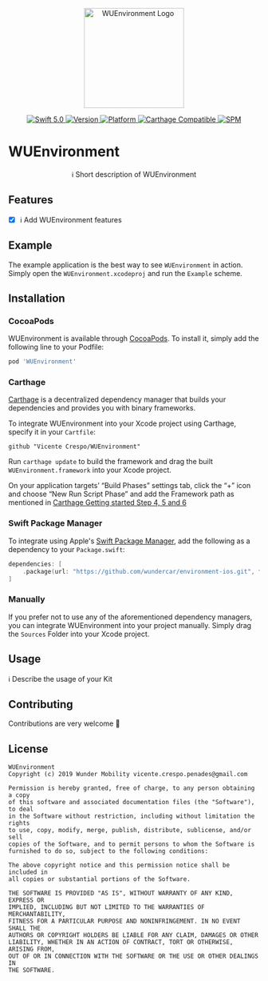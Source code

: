 <p align="center">
   <img width="200" src="https://raw.githubusercontent.com/SvenTiigi/SwiftKit/gh-pages/readMeAssets/SwiftKitLogo.png" alt="WUEnvironment Logo">
</p>

<p align="center">
   <a href="https://developer.apple.com/swift/">
      <img src="https://img.shields.io/badge/Swift-5.0-orange.svg?style=flat" alt="Swift 5.0">
   </a>
   <a href="http://cocoapods.org/pods/WUEnvironment">
      <img src="https://img.shields.io/cocoapods/v/WUEnvironment.svg?style=flat" alt="Version">
   </a>
   <a href="http://cocoapods.org/pods/WUEnvironment">
      <img src="https://img.shields.io/cocoapods/p/WUEnvironment.svg?style=flat" alt="Platform">
   </a>
   <a href="https://github.com/Carthage/Carthage">
      <img src="https://img.shields.io/badge/Carthage-compatible-4BC51D.svg?style=flat" alt="Carthage Compatible">
   </a>
   <a href="https://github.com/apple/swift-package-manager">
      <img src="https://img.shields.io/badge/Swift%20Package%20Manager-compatible-brightgreen.svg" alt="SPM">
   </a>
</p>

# WUEnvironment

<p align="center">
ℹ️ Short description of WUEnvironment
</p>

## Features

- [x] ℹ️ Add WUEnvironment features

## Example

The example application is the best way to see `WUEnvironment` in action. Simply open the `WUEnvironment.xcodeproj` and run the `Example` scheme.

## Installation

### CocoaPods

WUEnvironment is available through [CocoaPods](http://cocoapods.org). To install
it, simply add the following line to your Podfile:

```bash
pod 'WUEnvironment'
```

### Carthage

[Carthage](https://github.com/Carthage/Carthage) is a decentralized dependency manager that builds your dependencies and provides you with binary frameworks.

To integrate WUEnvironment into your Xcode project using Carthage, specify it in your `Cartfile`:

```ogdl
github "Vicente Crespo/WUEnvironment"
```

Run `carthage update` to build the framework and drag the built `WUEnvironment.framework` into your Xcode project. 

On your application targets’ “Build Phases” settings tab, click the “+” icon and choose “New Run Script Phase” and add the Framework path as mentioned in [Carthage Getting started Step 4, 5 and 6](https://github.com/Carthage/Carthage/blob/master/README.md#if-youre-building-for-ios-tvos-or-watchos)

### Swift Package Manager

To integrate using Apple's [Swift Package Manager](https://swift.org/package-manager/), add the following as a dependency to your `Package.swift`:

```swift
dependencies: [
    .package(url: "https://github.com/wundercar/environment-ios.git", from: "1.0.0")
]
```

### Manually

If you prefer not to use any of the aforementioned dependency managers, you can integrate WUEnvironment into your project manually. Simply drag the `Sources` Folder into your Xcode project.

## Usage

ℹ️ Describe the usage of your Kit

## Contributing
Contributions are very welcome 🙌

## License

```
WUEnvironment
Copyright (c) 2019 Wunder Mobility vicente.crespo.penades@gmail.com

Permission is hereby granted, free of charge, to any person obtaining a copy
of this software and associated documentation files (the "Software"), to deal
in the Software without restriction, including without limitation the rights
to use, copy, modify, merge, publish, distribute, sublicense, and/or sell
copies of the Software, and to permit persons to whom the Software is
furnished to do so, subject to the following conditions:

The above copyright notice and this permission notice shall be included in
all copies or substantial portions of the Software.

THE SOFTWARE IS PROVIDED "AS IS", WITHOUT WARRANTY OF ANY KIND, EXPRESS OR
IMPLIED, INCLUDING BUT NOT LIMITED TO THE WARRANTIES OF MERCHANTABILITY,
FITNESS FOR A PARTICULAR PURPOSE AND NONINFRINGEMENT. IN NO EVENT SHALL THE
AUTHORS OR COPYRIGHT HOLDERS BE LIABLE FOR ANY CLAIM, DAMAGES OR OTHER
LIABILITY, WHETHER IN AN ACTION OF CONTRACT, TORT OR OTHERWISE, ARISING FROM,
OUT OF OR IN CONNECTION WITH THE SOFTWARE OR THE USE OR OTHER DEALINGS IN
THE SOFTWARE.
```
